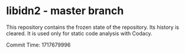 # libidn2 - master branch

This repository contains the frozen state of the repository.
Its history is cleared. It is used only for static code
analysis with Codacy.

Commit Time: 1717679996
